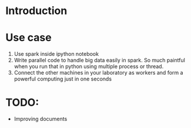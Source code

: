 # Introduction

# Use case

1. Use spark inside ipython notebook
2. Write parallel code to handle big data easily in spark. So much paintful when you run that in python using multiple process or thread.
3. Connect the other machines in your laboratory as workers and form a powerful computing just in one seconds

# TODO:

* Improving documents